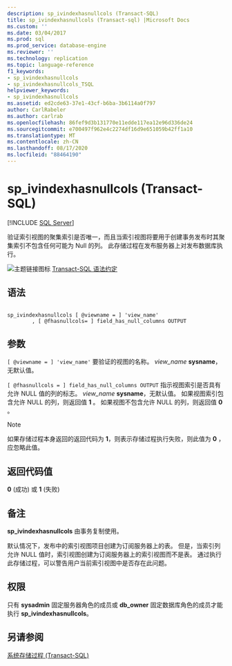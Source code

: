 ```yaml
---
description: sp_ivindexhasnullcols (Transact-SQL)
title: sp_ivindexhasnullcols (Transact-sql) |Microsoft Docs
ms.custom: ''
ms.date: 03/04/2017
ms.prod: sql
ms.prod_service: database-engine
ms.reviewer: ''
ms.technology: replication
ms.topic: language-reference
f1_keywords:
- sp_ivindexhasnullcols
- sp_ivindexhasnullcols_TSQL
helpviewer_keywords:
- sp_ivindexhasnullcols
ms.assetid: ed2cde63-37e1-43cf-b6ba-3b6114a0f797
author: CarlRabeler
ms.author: carlrab
ms.openlocfilehash: 86fef9d3b131770e11edde117ea12e96d336de24
ms.sourcegitcommit: e700497f962e4c2274df16d9e651059b42ff1a10
ms.translationtype: MT
ms.contentlocale: zh-CN
ms.lasthandoff: 08/17/2020
ms.locfileid: "88464190"
---
```

# <a name="sp_ivindexhasnullcols-transact-sql"></a>sp_ivindexhasnullcols (Transact-SQL)
[!INCLUDE [SQL Server](../../includes/applies-to-version/sqlserver.md)]

  验证索引视图的聚集索引是否唯一，而且当索引视图将要用于创建事务发布时其聚集索引不包含任何可能为 Null 的列。 此存储过程在发布服务器上对发布数据库执行。  
  
 ![主题链接图标](../../database-engine/configure-windows/media/topic-link.gif "“主题链接”图标") [Transact-SQL 语法约定](../../t-sql/language-elements/transact-sql-syntax-conventions-transact-sql.md)  
  
## <a name="syntax"></a>语法  
  
```  
  
sp_ivindexhasnullcols [ @viewname = ] 'view_name'  
        , [ @fhasnullcols= ] field_has_null_columns OUTPUT  
```  
  
## <a name="arguments"></a>参数  
`[ @viewname = ] 'view_name'` 要验证的视图的名称。 *view_name* **sysname**，无默认值。  
  
`[ @fhasnullcols = ] field_has_null_columns OUTPUT` 指示视图索引是否具有允许 NULL 值的列的标志。 *view_name* **sysname**，无默认值。 如果视图索引包含允许 NULL 的列，则返回值 **1** 。 如果视图不包含允许 NULL 的列，则返回值 **0** 。  
  
> [!NOTE]  
>  如果存储过程本身返回的返回代码为 **1**，则表示存储过程执行失败，则此值为 **0** ，应忽略此值。  
  
## <a name="return-code-values"></a>返回代码值  
 **0** (成功) 或 **1** (失败)   
  
## <a name="remarks"></a>备注  
 **sp_ivindexhasnullcols** 由事务复制使用。  
  
 默认情况下，发布中的索引视图项目创建为订阅服务器上的表。 但是，当索引列允许 NULL 值时，索引视图创建为订阅服务器上的索引视图而不是表。 通过执行此存储过程，可以警告用户当前索引视图中是否存在此问题。  
  
## <a name="permissions"></a>权限  
 只有 **sysadmin** 固定服务器角色的成员或 **db_owner** 固定数据库角色的成员才能执行 **sp_ivindexhasnullcols**。  
  
## <a name="see-also"></a>另请参阅  
 [系统存储过程 (Transact-SQL)](../../relational-databases/system-stored-procedures/system-stored-procedures-transact-sql.md)  
  
  
